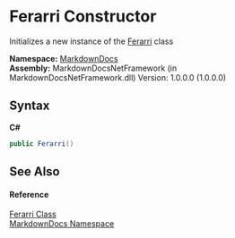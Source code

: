 # Ferarri Constructor 
 

Initializes a new instance of the <a href="T_MarkdownDocs_Ferarri.md">Ferarri</a> class

**Namespace:**&nbsp;<a href="N_MarkdownDocs.md">MarkdownDocs</a><br />**Assembly:**&nbsp;MarkdownDocsNetFramework (in MarkdownDocsNetFramework.dll) Version: 1.0.0.0 (1.0.0.0)

## Syntax

**C#**<br />
``` C#
public Ferarri()
```


## See Also


#### Reference
<a href="T_MarkdownDocs_Ferarri.md">Ferarri Class</a><br /><a href="N_MarkdownDocs.md">MarkdownDocs Namespace</a><br />